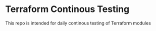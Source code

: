 # Terraform Continous Testing

This repo is intended for daily continous testing of Terraform modules